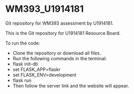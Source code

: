 # WM393_U1914181
Git repository for WM393 assessment by U1914181.

This is the Git repository for U1914181 Resource Board.

To run the code:

- Clone the repository or download all files.
- Run the following commands in the terminal:
- flask init-db
- set FLASK_APP=flaskr
- set FLASK_ENV=development
- flask run
- Then follow the server link and the website will appear.
